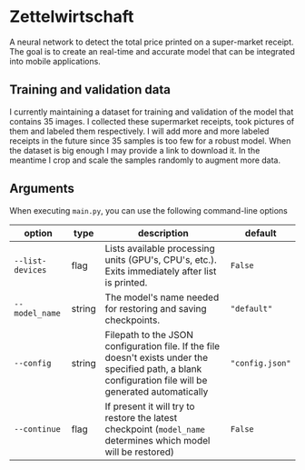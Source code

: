 # Zettelwirtschaft

A neural network to detect the total price printed on a super-market receipt. The goal is to create an real-time and accurate model that can be integrated into mobile applications.

## Training and validation data

I currently maintaining a dataset for training and validation of the model that contains 35 images. I collected these supermarket receipts, took pictures of them and labeled them respectively. I will add more and more labeled receipts in the future since 35 samples is too few for a robust model. When the dataset is big enough I may provide a link to download it.
In the meantime I crop and scale the samples randomly to augment more data.

## Arguments

When executing `main.py`, you can use the following command-line options

| option | type | description | default |
|--------|------|-------------|---------|
| `--list-devices` | flag | Lists available processing units (GPU's, CPU's, etc.). Exits immediately after list is printed. | `False` |
| `--model_name` | string | The model's name needed for restoring and saving checkpoints. | `"default"` |
| `--config` | string | Filepath to the JSON configuration file. If the file doesn't exists under the specified path, a blank configuration file will be generated automatically | `"config.json"` |
| `--continue` | flag | If present it will try to restore the latest checkpoint (`model_name` determines which model will be restored) | `False` |
